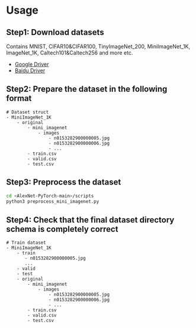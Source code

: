 # Usage

## Step1: Download datasets

Contains MNIST, CIFAR10&CIFAR100, TinyImageNet_200, MiniImageNet_1K, ImageNet_1K, Caltech101&Caltech256 and more etc.

- [Google Driver]()
- [Baidu Driver](https://pan.baidu.com/s/1arNM38vhDT7p4jKeD4sqwA?pwd=llot)

## Step2: Prepare the dataset in the following format

```text
# Dataset struct
- MiniImageNet_1K
    - original
        - mini_imagenet
            - images
                - n0153282900000005.jpg
                - n0153282900000006.jpg
                - ...
        - train.csv
        - valid.csv
        - test.csv
```

## Step3: Preprocess the dataset

```bash
cd <AlexNet-PyTorch-main>/scripts
python3 preprocess_mini_imagenet.py
```

## Step4: Check that the final dataset directory schema is completely correct

```text
# Train dataset
- MiniImageNet_1K
    - train
       - n0153282900000005.jpg
       ...
    - valid
    - test
    - original
        - mini_imagenet
            - images
                - n0153282900000005.jpg
                - n0153282900000006.jpg
                - ...
        - train.csv
        - valid.csv
        - test.csv
```

